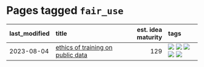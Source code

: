 # Pages tagged `fair_use`

|last_modified|title|est. idea maturity|tags
|:---|:---|---:|:---|
|2023-08-04|[ethics of training on public data](../ethics_of_public_data.md)|129|[![](https://img.shields.io/badge/tag-ai_ethics-3a9a4f)](../tags/ai_ethics.md) [![](https://img.shields.io/badge/tag-ethics-d9f12f)](../tags/ethics.md) [![](https://img.shields.io/badge/tag-fair_use-fe76cf)](../tags/fair_use.md) [![](https://img.shields.io/badge/tag-philosophy-e6ab9)](../tags/philosophy.md) [![](https://img.shields.io/badge/tag-remix_culture-8fb3d)](../tags/remix_culture.md)|